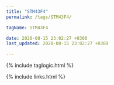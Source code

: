 ```yaml
---
title: "STM43F4"
permalink: /tags/STM43F4/

tagName: STM43F4

date: 2020-08-15 23:02:27 +0300
last_updated: 2020-08-15 23:02:27 +0300

---
```


{% include taglogic.html %}

{% include links.html %}
